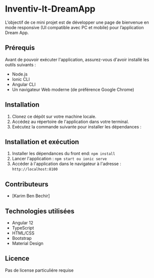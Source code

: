 # Inventiv-It-DreamApp

L’objectif de ce mini projet est de développer une page de bienvenue en mode responsive (UI compatible avec PC et mobile) pour l’application Dream App.

## Prérequis

Avant de pouvoir exécuter l'application, assurez-vous d'avoir installé les outils suivants :

- Node.js
- Ionic CLI
- Angular CLI
- Un navigateur Web moderne (de préférence Google Chrome)

## Installation

1. Clonez ce dépôt sur votre machine locale.
2. Accédez au répertoire de l'application dans votre terminal.
3. Exécutez la commande suivante pour installer les dépendances :


## Installation et exécution
1. Installer les dépendances du front end: `npm install`
3. Lancer l'application : `npm start ou ionic serve`
5. Accéder à l'application dans le navigateur à l'adresse : `http://localhost:8100`

## Contributeurs
- [Karim Ben Bechir]

## Technologies utilisées
- Angular 12
- TypeScript
- HTML/CSS
- Bootstrap
- Material Design

## Licence
Pas de license particuliére requise


